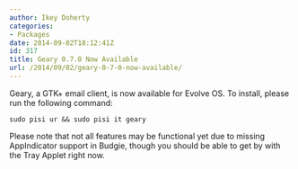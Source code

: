 ```yaml
---
author: Ikey Doherty
categories:
- Packages
date: 2014-09-02T18:12:41Z
id: 317
title: Geary 0.7.0 Now Available
url: /2014/09/02/geary-0-7-0-now-available/
---
```


Geary, a GTK+ email client, is now available for Evolve OS. To install, please run the following command:<!--more-->

```
sudo pisi ur && sudo pisi it geary
```

Please note that not all features may be functional yet due to missing AppIndicator support in Budgie, though you should be able to get by with the Tray Applet right now.